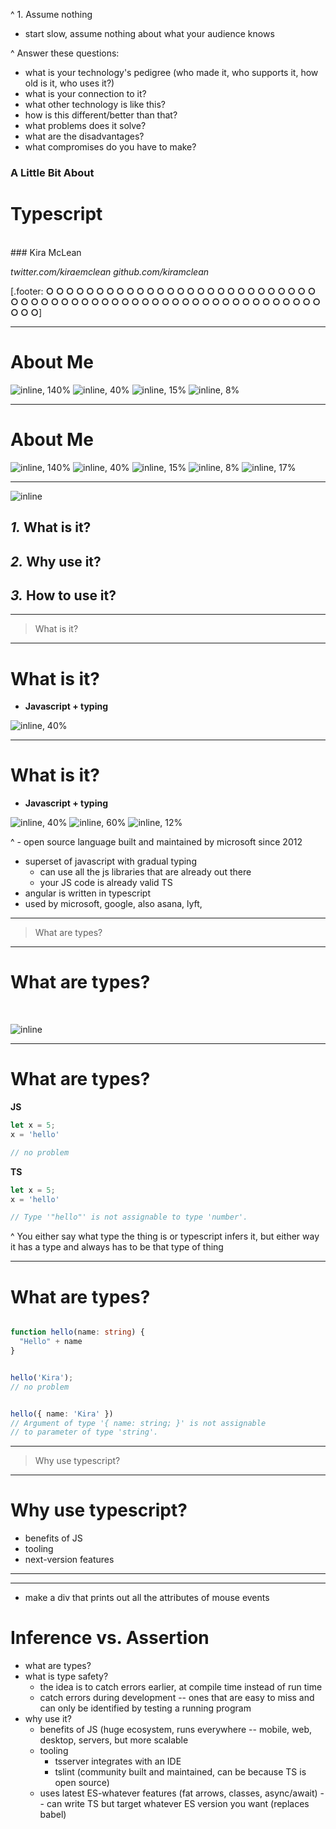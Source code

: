 ^ 1. Assume nothing
  - start slow, assume nothing about what your audience knows

^  Answer these questions:
  - what is your technology's pedigree (who made it, who supports it, how old is it, who uses it?)
  - what is your connection to it?
  - what other technology is like this?
  - how is this different/better than that?
  - what problems does it solve?
  - what are the disadvantages?
  - what compromises do you have to make?

### **A Little Bit About**
# Typescript

<br>
### Kira McLean

_twitter.com/kiraemclean_
_github.com/kiramclean_

[.footer: **○ ○ ○ ○ ○ ○ ○ ○ ○ ○ ○ ○ ○ ○ ○ ○ ○ ○ ○ ○ ○ ○ ○ ○ ○ ○ ○ ○ ○ ○ ○ ○ ○ ○ ○ ○ ○ ○ ○ ○ ○ ○ ○ ○ ○ ○ ○ ○ ○ ○ ○ ○ ○ ○ ○ ○ ○ ○ ○ ○ ○**]

---

# About Me

![inline, 140%](../sama.png) ![inline, 40%](../lhl.png)
![inline, 15%](../ruby.png) ![inline, 8%](../js.png)

---

# About Me

![inline, 140%](../sama.png) ![inline, 40%](../lhl.png)
![inline, 15%](../ruby.png) ![inline, 8%](../js.png) ![inline, 17%](ts.png)

---
![inline](ts.png)

## _1._ What is it?
## _2._ **Why use it?**
## _3._ How to use it?

---

> What is it?

---

# What is it?

- **Javascript + typing**

![inline, 40%](ms.png)

---

# What is it?

- **Javascript + typing**

![inline, 40%](ms.png) ![inline, 60%](angular.png) ![inline, 12%](ionic.png)

^ - open source language built and maintained by microsoft since 2012
- superset of javascript with gradual typing
    * can use all the js libraries that are already out there
    * your JS code is already valid TS
- angular is written in typescript
- used by microsoft, google, also asana, lyft,

---

> What are types?

---

# What are types?
<br>

![inline](uncaught.png)

---

# What are types?

**JS**

```js
let x = 5;
x = 'hello' 

// no problem
```

**TS**

```ts
let x = 5;
x = 'hello' 

// Type '"hello"' is not assignable to type 'number'.
```

^ You either say what type the thing is or typescript infers it, but either way it has a type and always has to be that type of thing

---

# What are types? 

```ts

function hello(name: string) {
  "Hello" + name
}


hello('Kira'); 
// no problem


hello({ name: 'Kira' }) 
// Argument of type '{ name: string; }' is not assignable 
// to parameter of type 'string'.
```

---

> Why use typescript?

---

# Why use typescript?

- benefits of JS
- tooling
- next-version features

---
---


- make a div that prints out all the attributes of mouse events


# Inference vs. Assertion

- what are types?
- what is type safety?
    + the idea is to catch errors earlier, at compile time instead of run time
    + catch errors during development -- ones that are easy to miss and can only be identified by testing a running program
- why use it?
    + benefits of JS (huge ecosystem, runs everywhere -- mobile, web, desktop, servers,  but more scalable
    + tooling
        * tsserver integrates with an IDE
        * tslint (community built and maintained, can be because TS is open source)
    + uses latest ES-whatever features (fat arrows, classes, async/await) -- can write TS but target whatever ES version you want (replaces babel)
